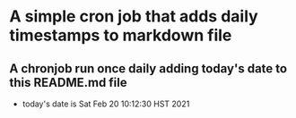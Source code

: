 A simple cron job that adds daily timestamps to markdown file
============================================================
## A chronjob run once daily adding today's date to this README.md file
* today's date is Sat Feb 20 10:12:30 HST 2021
